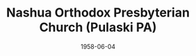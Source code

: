 ---
date: &id001 1958-06-04
end_date: null
location:
  address: Route 551 between Route 208 and Route 422
  city: Pulaski
  state: PA
minister:
- end: 1966-01-01
  name: Arnold Kress
  start: 1960-01-01
  type: Pastor
- end: 1969-01-01
  name: A Boyce Spooner
  start: 1966-01-01
  type: Pastor
- end: 1976-01-01
  name: Lawrence Semel
  start: 1972-01-01
  type: Pastor
- end: 1980-01-01
  name: Robert Atwell
  start: 1977-01-01
  type: Pastor
- end: 1985-01-01
  name: Craig DeBenedictis
  start: 1980-01-01
  type: Pastor
- end: 1988-01-01
  name: David Kiester
  start: 1986-01-01
  type: Pastor
- end: 1991-01-01
  name: Richard Sowder
  start: 1990-01-01
  type: Supply Pastor
- end: 1995-01-01
  name: Douglas Smith
  start: 1993-01-01
  type: Pastor
- end: 2014-01-01
  name: Steven Miller
  start: 1998-01-01
  type: Pastor
- end: null
  name: D Patrick Ramsey
  start: 2014-01-01
  type: MISSING
ministers:
- Arnold Kress
- A Boyce Spooner
- Lawrence Semel
- Robert Atwell
- Craig DeBenedictis
- David Kiester
- Richard Sowder
- Douglas Smith
- Steven Miller
- D Patrick Ramsey
name: Nashua Orthodox Presbyterian Church
names:
- end: null
  name: Nashua Orthodox Presbyterian Church
  start: 1958-06-04
origination_date: *id001
raw_data: "PA  Pulaski\nNashua Orthodox Presbyterian Church  (June 4, 1958\u2013 )\n\
  Route 551 between Route 208 and Route 422\nPastors: Arnold Kress, 1960\u201366\n\
  A. Boyce Spooner, 1966\u201369\nLawrence Semel, 1972\u201376\nRobert Atwell, 1977\u2013\
  80\nCraig DeBenedictis, 1980\u201385\nDavid Kiester, 1986\u201388\nRichard Sowder\
  \ (Supply), 1990\u201391\nDouglas Smith, 1993\u201395\nSteven Miller, 1998\u2013\
  2014\nD. Patrick Ramsey, 2014\u2013\nTeacher: Everett C. DeVelde, 2006\u201313"
received_from: null
states:
- PA
status:
  active: true
  end_date: null
  reason: null
  received_from: null
  withdrawal_to: null
title: Nashua Orthodox Presbyterian Church (Pulaski PA)
year_established:
- 1958

---
